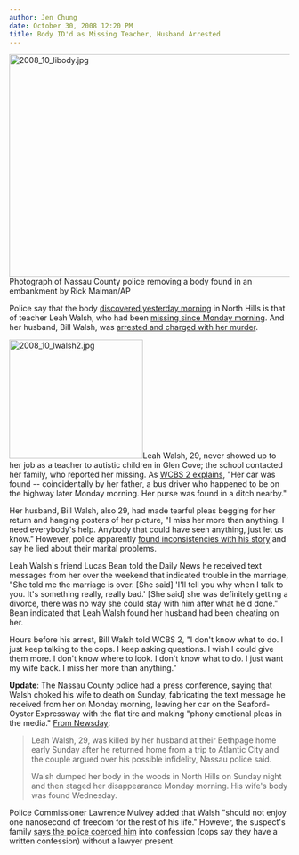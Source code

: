 ```yaml
---
author: Jen Chung
date: October 30, 2008 12:20 PM
title: Body ID'd as Missing Teacher, Husband Arrested
---
```


<p><img alt="2008_10_libody.jpg" src="https://web.archive.org/web/20130602061745im_/http://gothamist.com/attachments/jen/2008_10_libody.jpg" width="600" height="400"><br>
<span class="photo_caption">Photograph of Nassau County police removing a body found in an embankment by Rick Maiman/AP</span></p>

<p>Police say that the body <a href="https://web.archive.org/web/20130602061745/http://gothamist.com/2008/10/29/during_search_for_missing_woman_pol.php">discovered yesterday morning</a> in North Hills is that of teacher Leah Walsh, who had been <a href="https://web.archive.org/web/20130602061745/http://gothamist.com/2008/10/28/long_island_man_begs_for_missing_wi.php">missing since Monday morning</a>.  And her husband, Bill Walsh, was <a href="https://web.archive.org/web/20130602061745/http://www.nypost.com/seven/10292008/news/regionalnews/marital_trouble_135888.htm">arrested and charged with her murder</a>.</p>

<p><img alt="2008_10_lwalsh2.jpg" src="https://web.archive.org/web/20130602061745im_/http://gothamist.com/attachments/jen/2008_10_lwalsh2.jpg" width="240" height="214" class="left">Leah Walsh, 29, never showed up to her job as a teacher to autistic children in Glen Cove; the school contacted her family, who reported her missing.  As <a href="https://web.archive.org/web/20130602061745/http://wcbstv.com/breakingnewsalerts/schoolteacher.husband.body.2.852015.html">WCBS 2 explains</a>, &quot;Her car was found -- coincidentally by her father, a bus driver who happened to be on the highway later Monday morning. Her purse was found in a ditch nearby.&quot;</p>

<p>Her husband, Bill Walsh, also 29, had made tearful pleas begging for her return and hanging posters of her picture, &quot;I miss her more than anything. I need everybody&apos;s help. Anybody that could have seen anything, just let us know.&quot; However, police apparently <a href="https://web.archive.org/web/20130602061745/http://www.nypost.com/seven/10302008/news/regionalnews/teachers_husband_busted_135987.htm">found inconsistencies with his story</a> and say he lied about their marital problems.</p>

<p>Leah Walsh&apos;s friend Lucas Bean told the Daily News he received text messages from her over the weekend that indicated trouble in the marriage, &quot;She told me the marriage is over. [She said] &apos;I&apos;ll tell you why when I talk to you. It&apos;s something really, really bad.&apos;  [She said] she was definitely getting a divorce, there was no way she could stay with him after what he&apos;d done.&quot;  Bean indicated that Leah Walsh found her husband had been cheating on her.  </p>

<p>Hours before his arrest, Bill Walsh told WCBS 2, &quot;I don&apos;t know what to do. I just keep talking to the cops. I keep asking questions. I wish I could give them more. I don&apos;t know where to look. I don&apos;t know what to do. I just want my wife back. I miss her more than anything.&quot;</p>

<p><b>Update</b>:  The Nassau County police had a press conference, saying that Walsh choked his wife to death on Sunday, fabricating the text message he received from her on Monday morning, leaving her car on the Seaford-Oyster Expressway with the flat tire and making &quot;phony emotional pleas in the media.&quot;  <a href="https://web.archive.org/web/20130602061745/http://www.newsday.com/news/local/nassau/ny-liwals1031,0,2133978.story">From Newsday</a>:</p><blockquote>Leah Walsh, 29, was killed by her husband at their Bethpage home early Sunday after he returned home from a trip to Atlantic City and the couple argued over his possible infidelity, Nassau police said.<p></p>

<p>Walsh dumped her body in the woods in North Hills on Sunday night and then staged her disappearance Monday morning. His wife&apos;s body was found Wednesday.</p></blockquote>Police Commissioner Lawrence Mulvey added that Walsh &quot;should not enjoy one nanosecond of freedom for the rest of his life.&quot;  However, the suspect&apos;s family <a href="https://web.archive.org/web/20130602061745/http://wcbstv.com/breakingnewsalerts/schoolteacher.husband.body.2.852015.html">says the police coerced him</a> into confession (cops say they have a written confession) without a lawyer present.<p></p>